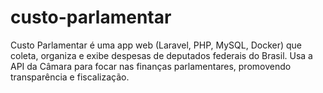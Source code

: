 # custo-parlamentar
Custo Parlamentar é uma app web (Laravel, PHP, MySQL, Docker) que coleta, organiza e exibe despesas de deputados federais do Brasil. Usa a API da Câmara para focar nas finanças parlamentares, promovendo transparência e fiscalização.
